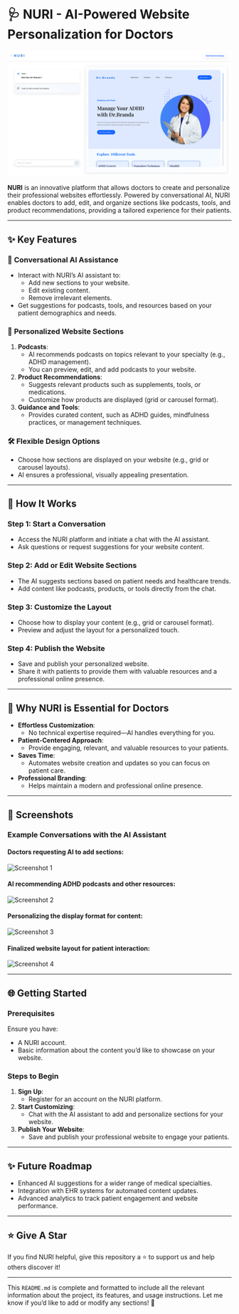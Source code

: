 # 🩺 NURI - AI-Powered Website Personalization for Doctors

![NURI Logo](1.png) <!-- Replace with your logo or a relevant image -->

**NURI** is an innovative platform that allows doctors to create and personalize their professional websites effortlessly. Powered by conversational AI, NURI enables doctors to add, edit, and organize sections like podcasts, tools, and product recommendations, providing a tailored experience for their patients.

---

## ✨ Key Features

### 💬 **Conversational AI Assistance**
- Interact with NURI’s AI assistant to:
  - Add new sections to your website.
  - Edit existing content.
  - Remove irrelevant elements.
- Get suggestions for podcasts, tools, and resources based on your patient demographics and needs.

### 🎯 **Personalized Website Sections**
1. **Podcasts**:
   - AI recommends podcasts on topics relevant to your specialty (e.g., ADHD management).
   - You can preview, edit, and add podcasts to your website.
2. **Product Recommendations**:
   - Suggests relevant products such as supplements, tools, or medications.
   - Customize how products are displayed (grid or carousel format).
3. **Guidance and Tools**:
   - Provides curated content, such as ADHD guides, mindfulness practices, or management techniques.

### 🛠️ **Flexible Design Options**
- Choose how sections are displayed on your website (e.g., grid or carousel layouts).
- AI ensures a professional, visually appealing presentation.

---

## 🚀 How It Works

### Step 1: Start a Conversation
- Access the NURI platform and initiate a chat with the AI assistant.
- Ask questions or request suggestions for your website content.

### Step 2: Add or Edit Website Sections
- The AI suggests sections based on patient needs and healthcare trends.
- Add content like podcasts, products, or tools directly from the chat.

### Step 3: Customize the Layout
- Choose how to display your content (e.g., grid or carousel format).
- Preview and adjust the layout for a personalized touch.

### Step 4: Publish the Website
- Save and publish your personalized website.
- Share it with patients to provide them with valuable resources and a professional online presence.

---

## 🌟 Why NURI is Essential for Doctors

- **Effortless Customization**:
  - No technical expertise required—AI handles everything for you.
- **Patient-Centered Approach**:
  - Provide engaging, relevant, and valuable resources to your patients.
- **Saves Time**:
  - Automates website creation and updates so you can focus on patient care.
- **Professional Branding**:
  - Helps maintain a modern and professional online presence.

---

## 📸 Screenshots

### Example Conversations with the AI Assistant
#### Doctors requesting AI to add sections:
![Screenshot 1](path-to-screenshot1.png)

#### AI recommending ADHD podcasts and other resources:
![Screenshot 2](path-to-screenshot2.png)

#### Personalizing the display format for content:
![Screenshot 3](path-to-screenshot3.png)

#### Finalized website layout for patient interaction:
![Screenshot 4](path-to-screenshot4.png)

---

## 🌐 Getting Started

### Prerequisites
Ensure you have:
- A NURI account.
- Basic information about the content you’d like to showcase on your website.

### Steps to Begin
1. **Sign Up**:
   - Register for an account on the NURI platform.
2. **Start Customizing**:
   - Chat with the AI assistant to add and personalize sections for your website.
3. **Publish Your Website**:
   - Save and publish your professional website to engage your patients.

---

## ✨ Future Roadmap

- Enhanced AI suggestions for a wider range of medical specialties.
- Integration with EHR systems for automated content updates.
- Advanced analytics to track patient engagement and website performance.

---

## :star: Give A Star

If you find NURI helpful, give this repository a ⭐ to support us and help others discover it!

---

This `README.md` is complete and formatted to include all the relevant information about the project, its features, and usage instructions. Let me know if you’d like to add or modify any sections! 🚀
